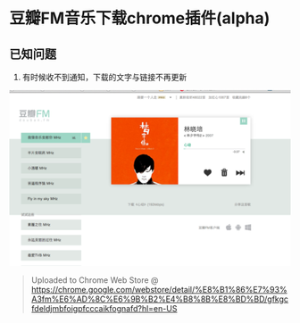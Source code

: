 豆瓣FM音乐下载chrome插件(alpha)
===============================

已知问题
--------
1. 有时候收不到通知，下载的文字与链接不再更新


![](sample.png)

> Uploaded to Chrome Web Store @ https://chrome.google.com/webstore/detail/%E8%B1%86%E7%93%A3fm%E6%AD%8C%E6%9B%B2%E4%B8%8B%E8%BD%BD/gfkgcfdeldjmbfoigpfcccaikfognafd?hl=en-US
